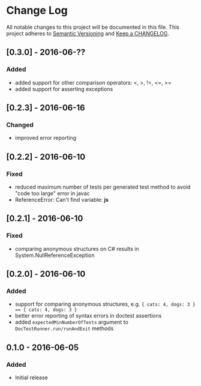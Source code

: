 # Change Log
All notable changes to this project will be documented in this file.
This project adheres to [Semantic Versioning](http://semver.org/) and
[Keep a CHANGELOG](http://keepachangelog.com/).

## [0.3.0] - 2016-06-??
### Added
- added support for other comparison operators: <, >, !=, <=, >=
- added support for asserting exceptions

## [0.2.3] - 2016-06-16
### Changed
- improved error reporting

## [0.2.2] - 2016-06-10
### Fixed
- reduced maximum number of tests per generated test method to avoid "code too large" error in javac
- ReferenceError: Can't find variable: __js__

## [0.2.1] - 2016-06-10
### Fixed
- comparing anonymous structures on C# results in System.NullReferenceException

## [0.2.0] - 2016-06-10
### Added
- support for comparing anonymous structures, e.g. `{ cats: 4, dogs: 3 } == { cats: 4, dogs: 3 }`
- better error reporting of syntax errors in doctest assertions
- added `expectedMinNumberOfTests` argument to `DocTestRunner.run/runAndExit` methods

## 0.1.0 - 2016-06-05
### Added
- Initial release
